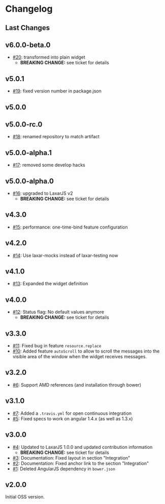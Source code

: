 # Changelog

## Last Changes


## v6.0.0-beta.0

- [#20](https://github.com/LaxarJS/laxar-messages-widget/issues/20): transformed into plain widget
    + **BREAKING CHANGE:** see ticket for details


## v5.0.1

- [#19](https://github.com/LaxarJS/laxar-messages-widget/issues/19): fixed version number in package.json


## v5.0.0
## v5.0.0-rc.0

- [#18](https://github.com/LaxarJS/laxar-messages-widget/issues/18): renamed repository to match artifact


## v5.0.0-alpha.1

- [#17](https://github.com/LaxarJS/laxar-messages-widget/issues/17): removed some develop hacks


## v5.0.0-alpha.0

- [#16](https://github.com/LaxarJS/laxar-messages-widget/issues/16): upgraded to LaxarJS v2
    + **BREAKING CHANGE:** see ticket for details


## v4.3.0

- [#15](https://github.com/LaxarJS/laxar-messages-widget/issues/15): performance: one-time-bind feature configuration


## v4.2.0

- [#14](https://github.com/LaxarJS/laxar-messages-widget/issues/14): Use laxar-mocks instead of laxar-testing now


## v4.1.0

- [#13](https://github.com/LaxarJS/laxar-messages-widget/issues/13): Expanded the widget definition


## v4.0.0

- [#12](https://github.com/LaxarJS/laxar-messages-widget/issues/12): Status flag: No default values anymore
    + **BREAKING CHANGE:** see ticket for details


## v3.3.0

- [#11](https://github.com/LaxarJS/laxar-messages-widget/issues/11): Fixed bug in feature `resource.replace`
- [#10](https://github.com/LaxarJS/laxar-messages-widget/issues/10): Added feature `autoScroll` to allow to scroll the messages into the visible area of the window when the widget receives messages.


## v3.2.0

- [#6](https://github.com/LaxarJS/laxar-messages-widget/issues/6): Support AMD references (and installation through bower)


## v3.1.0

- [#7](https://github.com/LaxarJS/laxar-messages-widget/issues/7): Added a `.travis.yml` for open continuous integration
- [#5](https://github.com/LaxarJS/laxar-messages-widget/issues/5): Fixed specs to work on angular 1.4.x (as well as 1.3.x)


## v3.0.0

- [#4](https://github.com/LaxarJS/laxar-messages-widget/issues/4): Updated to LaxarJS 1.0.0 and updated contribution information
    + **BREAKING CHANGE:** see ticket for details
- [#3](https://github.com/LaxarJS/laxar-messages-widget/issues/3): Documentation: Fixed layout in section "Integration"
- [#2](https://github.com/LaxarJS/laxar-messages-widget/issues/2): Documentation: Fixed anchor link to the section "Integration"
- [#1](https://github.com/LaxarJS/laxar-messages-widget/issues/1): Deleted AngularJS dependency in `bower.json`


## v2.0.0

Initial OSS version.
